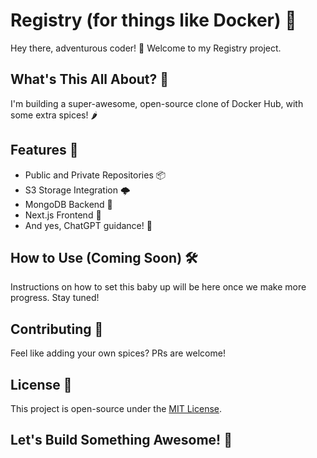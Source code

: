 # Registry (for things like Docker) 🐳

Hey there, adventurous coder! 👋 Welcome to my Registry project.

## What's This All About? 🤔

I'm building a super-awesome, open-source clone of Docker Hub, with some extra spices! 🌶️

## Features 🌟

- Public and Private Repositories 📦
- S3 Storage Integration 🌩️
- MongoDB Backend 🍃
- Next.js Frontend 🎨
- And yes, ChatGPT guidance! 🤖

## How to Use (Coming Soon) 🛠️

Instructions on how to set this baby up will be here once we make more progress. Stay tuned!

## Contributing 🤝

Feel like adding your own spices? PRs are welcome!

## License 📝

This project is open-source under the [MIT License](LICENSE).

## Let's Build Something Awesome! 🚀
